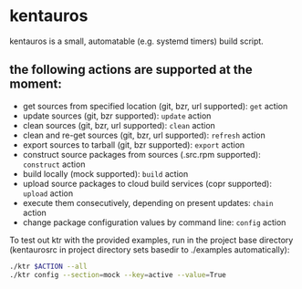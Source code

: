 # kentauros

kentauros is a small, automatable (e.g. systemd timers) build script.

## the following actions are supported at the moment:

- get sources from specified location (git, bzr, url supported): ```get``` action
- update sources (git, bzr supported): ```update``` action
- clean sources (git, bzr, url supported): ```clean``` action
- clean and re-get sources (git, bzr, url supported): ```refresh``` action
- export sources to tarball (git, bzr supported): ```export``` action
- construct source packages from sources (.src.rpm supported): ```construct``` action
- build locally (mock supported): ```build``` action
- upload source packages to cloud build services (copr supported): ```upload``` action
- execute them consecutively, depending on present updates: ```chain``` action
- change package configuration values by command line: ```config``` action

To test out ktr with the provided examples, run in the project base directory
(kentaurosrc in project directory sets basedir to ./examples automatically):

```sh
./ktr $ACTION --all
./ktr config --section=mock --key=active --value=True
```

